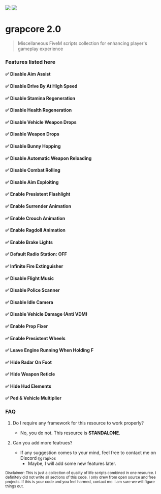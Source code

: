 ![](https://komarev.com/ghpvc/?username=grapkos&color=4635B1&abbreviated=true&label=REPOSITORY+VIEWS&style=for-the-badge) ![](https://img.shields.io/badge/LAST%20UPDATED%3A%201%2F20%2F2025-4635B1?style=for-the-badge)


# grapcore 2.0
> Miscellaneous FiveM scripts collection for enhancing player's gameplay experience

### Features listed here
#### ✅  Disable Aim Assist
#### ✅  Disable Drive By At High Speed
#### ✅  Disable Stamina Regeneration
#### ✅  Disable Health Regeneration
#### ✅  Disable Vehicle Weapon Drops
#### ✅  Disable Weapon Drops
#### ✅  Disable Bunny Hopping
#### ✅  Disable Automatic Weapon Reloading
#### ✅  Disable Combat Rolling
#### ✅  Disable Aim Exploiting
#### ✅  Enable Presistent Flashlight
#### ✅  Enable Surrender Animation
#### ✅  Enable Crouch Animation
#### ✅  Enable Ragdoll Animation
#### ✅  Enable Brake Lights
#### ✅  Default Radio Station: OFF
#### ✅  Infinite Fire Extinguisher
#### ✅  Disable Flight Music
#### ✅  Disable Police Scanner
#### ✅  Disable Idle Camera
#### ✅  Disable Vehicle Damage (Anti VDM)
#### ✅  Enable Prop Fixer
#### ✅  Enable Presistent Wheels
#### ✅  Leave Engine Running When Holding F
#### ✅  Hide Radar On Foot
#### ✅  Hide Weapon Reticle
#### ✅  Hide Hud Elements
#### ✅  Ped & Vehicle Multiplier

### FAQ
1. Do I require any framework for this resource to work properly?
     - No, you do not. This resource is **STANDALONE**.

2. Can you add more featrues?
     - If any suggestion comes to your mind, feel free to contact me on Discord `@grapkos`
       - Maybe, I will add some new features later.

<sub>Disclaimer: This is just a collection of quality of life scripts combined in one resource. I definitely did not write all sections of this code. I only drew from open source and free projects. If this is your code and you feel harmed, contact me. I am sure we will figure things out.</sub>
